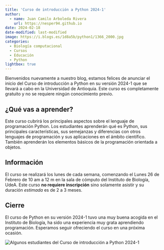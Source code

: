 ```yaml
---
title: 'Curso de introducción a Python 2024-1'
author:
  - name: Juan Camilo Arboleda Rivera
    url: https://nesper94.github.io
date: 2024-02-18
date-modified: last-modified
image: https://i.blogs.es/1d8a5b/python1/1366_2000.jpg
categories:
  - Biología computacional
  - Cursos
  - Educación
  - Python
lightbox: true
---
```


Bienvenidos nuevamente a nuestro blog, estamos felices de anunciar el inicio
del Curso de introducción a Python en su versión 2024-1 que se llevará a
cabo en la Universidad de Antioquia.  Este curso es completamente gratuito y
no se requiere ningún conocimiento previo.

## ¿Qué vas a aprender?

Este curso cubrirá los principales aspectos sobre el lenguaje de
programación Python. Los estudiantes aprenderán qué es Python, sus
principales características, sus semejanzas y diferencias con otros
lenguajes de programación y sus aplicaciones en el ámbito científico. También
aprenderán los elementos básicos de la programación orientada a objetos.

## Información

El curso se realizará los lunes de cada semana, comenzando el Lunes 26 de
Febrero de 10 am a 12 m en la sala de cómputo del Instituto de Biología,
UdeA. Este curso **no requiere inscripción** sino solamente asistir y su
duración *estimada* es de 2 a 3 meses.

## Cierre

El curso de Python en su versión 2024-1 tuvo una muy buena acogida en el
Instituto de Biología, ha sido una experiencia muy grata aprendiendo
programación. Esperamos seguir ofreciendo el curso en una próxima ocasión.

![Algunos estudiantes del Curso de introducción a Python
2024-1](/imgs/20240408_115936.jpg)
